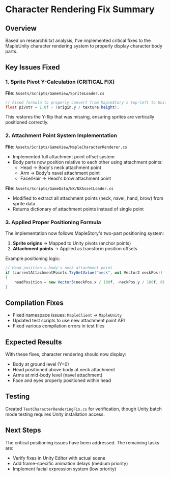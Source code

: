 # Character Rendering Fix Summary

## Overview
Based on research6.txt analysis, I've implemented critical fixes to the MapleUnity character rendering system to properly display character body parts.

## Key Issues Fixed

### 1. Sprite Pivot Y-Calculation (CRITICAL FIX)
**File**: `Assets/Scripts/GameView/SpriteLoader.cs`
```csharp
// Fixed formula to properly convert from MapleStory's top-left to Unity's bottom-left coordinate system
float pivotY = 1.0f - (origin.y / texture.height);
```
This restores the Y-flip that was missing, ensuring sprites are vertically positioned correctly.

### 2. Attachment Point System Implementation
**File**: `Assets/Scripts/GameView/MapleCharacterRenderer.cs`
- Implemented full attachment point offset system
- Body parts now position relative to each other using attachment points:
  - Head → Body's neck attachment point
  - Arm → Body's navel attachment point  
  - Face/Hair → Head's brow attachment point

**File**: `Assets/Scripts/GameData/NX/NXAssetLoader.cs`
- Modified to extract all attachment points (neck, navel, hand, brow) from sprite data
- Returns dictionary of attachment points instead of single point

### 3. Applied Proper Positioning Formula
The implementation now follows MapleStory's two-part positioning system:
1. **Sprite origins** → Mapped to Unity pivots (anchor points)
2. **Attachment points** → Applied as transform position offsets

Example positioning logic:
```csharp
// Head position = body's neck attachment point
if (currentAttachmentPoints.TryGetValue("neck", out Vector2 neckPos))
{
    headPosition = new Vector3(neckPos.x / 100f, -neckPos.y / 100f, 0);
}
```

## Compilation Fixes
- Fixed namespace issues: `MapleClient` → `MapleUnity`
- Updated test scripts to use new attachment point API
- Fixed various compilation errors in test files

## Expected Results
With these fixes, character rendering should now display:
- Body at ground level (Y=0)
- Head positioned above body at neck attachment
- Arms at mid-body level (navel attachment)
- Face and eyes properly positioned within head

## Testing
Created `TestCharacterRenderingFix.cs` for verification, though Unity batch mode testing requires Unity installation access.

## Next Steps
The critical positioning issues have been addressed. The remaining tasks are:
- Verify fixes in Unity Editor with actual scene
- Add frame-specific animation delays (medium priority)
- Implement facial expression system (low priority)